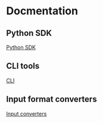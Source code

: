 # Docmentation

## Python SDK

[Python SDK](README_sdk.md)

## CLI tools

[CLI](README_cli.md)

## Input format converters

[Input converters](README_converters.md)

